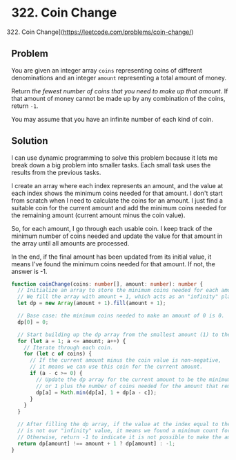 # 322. Coin Change

322. Coin Change](https://leetcode.com/problems/coin-change/)

## Problem

You are given an integer array `coins` representing coins of different denominations and an integer `amount` representing a total amount of money.

Return _the fewest number of coins that you need to make up that amount_. If that amount of money cannot be made up by any combination of the coins, return `-1`.

You may assume that you have an infinite number of each kind of coin.

## Solution

I can use dynamic programming to solve this problem because it lets me break down a big problem into smaller tasks. Each small task uses the results from the previous tasks.

I create an array where each index represents an amount, and the value at each index shows the minimum coins needed for that amount. I don't start from scratch when I need to calculate the coins for an amount. I just find a suitable coin for the current amount and add the minimum coins needed for the remaining amount (current amount minus the coin value).

So, for each amount, I go through each usable coin. I keep track of the minimum number of coins needed and update the value for that amount in the array until all amounts are processed.

In the end, if the final amount has been updated from its initial value, it means I've found the minimum coins needed for that amount. If not, the answer is -1.

```typescript
function coinChange(coins: number[], amount: number): number {
  // Initialize an array to store the minimum coins needed for each amount up to the target amount.
  // We fill the array with amount + 1, which acts as an "infinity" placeholder value to be minimized later.
  let dp = new Array(amount + 1).fill(amount + 1);

  // Base case: the minimum coins needed to make an amount of 0 is 0.
  dp[0] = 0;

  // Start building up the dp array from the smallest amount (1) to the target amount.
  for (let a = 1; a <= amount; a++) {
    // Iterate through each coin.
    for (let c of coins) {
      // If the current amount minus the coin value is non-negative,
      // it means we can use this coin for the current amount.
      if (a - c >= 0) {
        // Update the dp array for the current amount to be the minimum of itself
        // or 1 plus the number of coins needed for the amount that remains after using coin c.
        dp[a] = Math.min(dp[a], 1 + dp[a - c]);
      }
    }
  }

  // After filling the dp array, if the value at the index equal to the target amount
  // is not our "infinity" value, it means we found a minimum count for the amount.
  // Otherwise, return -1 to indicate it is not possible to make the amount with any combination of coins.
  return dp[amount] !== amount + 1 ? dp[amount] : -1;
}
```
